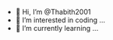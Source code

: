 - 👋 Hi, I’m @Thabith2001
- 👀 I’m interested in coding  ...
- 🌱 I’m currently learning ...

<!---
Thabith2001/Thabith2001 is a ✨ special ✨ repository because its `README.md` (this file) appears on your GitHub profile.
You can click the Preview link to take a look at your changes.
--->
